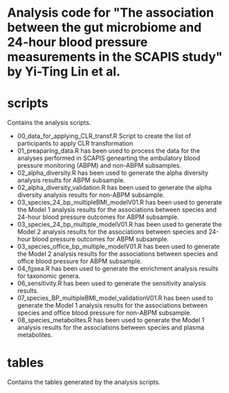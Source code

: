 # Analysis code for "The association between the gut microbiome and 24-hour blood pressure measurements in the SCAPIS study" by Yi-Ting Lin et al.

# scripts

Contains the analysis scripts.

* 00_data_for_applying_CLR_transf.R Script to create the list of participants to apply CLR transformation
* 01_preaparing_data.R has been used to process the data for the analyses performed in SCAPIS genearting the ambulatory blood pressure monitoring (ABPM) and non-ABPM subsamples.
* 02_alpha_diversity.R has been used to generate the alpha diversity analysis results for ABPM subsample.
* 02_alpha_diversity_validation.R has been used to generate the alpha diversity analysis results for non-ABPM subsample.
* 03_species_24_bp_multipleBMI_modelV01.R has been used to generate the Model 1 analysis results for the associations between species and 24-hour blood pressure outcomes for ABPM subsample.
* 03_species_24_bp_multiple_modelV01.R has been used to generate the Model 2 analysis results for the associations between species and 24-hour blood pressure outcomes for ABPM subsample.
* 03_species_office_bp_multiple_modelV01.R has been used to generate the Model 2 analysis results for the associations between species and office blood pressure for ABPM subsample.
* 04_fgsea.R has been used to generate the enrichment analysis results for taxonomic genera.
* 06_sensitivity.R has been used to generate the sensitivity analysis results.
* 07_species_BP_multipleBMI_model_validationV01.R has been used to generate the Model 1 analysis results for the associations between species and office blood pressure for non-ABPM subsample.
* 08_species_metabolites.R has been used to generate the Model 1 analysis results for the associations between species and plasma metabolites.

# tables
Contains the tables generated by the analysis scripts.
